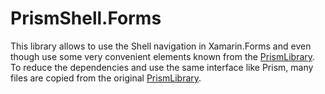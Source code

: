 # PrismShell.Forms
This library allows to use the Shell navigation in Xamarin.Forms and even though use some very convenient elements known from the [PrismLibrary](https://github.com/PrismLibrary/Prism). To reduce the dependencies and use the same interface like Prism, many files are copied from the original [PrismLibrary](https://github.com/PrismLibrary/Prism).